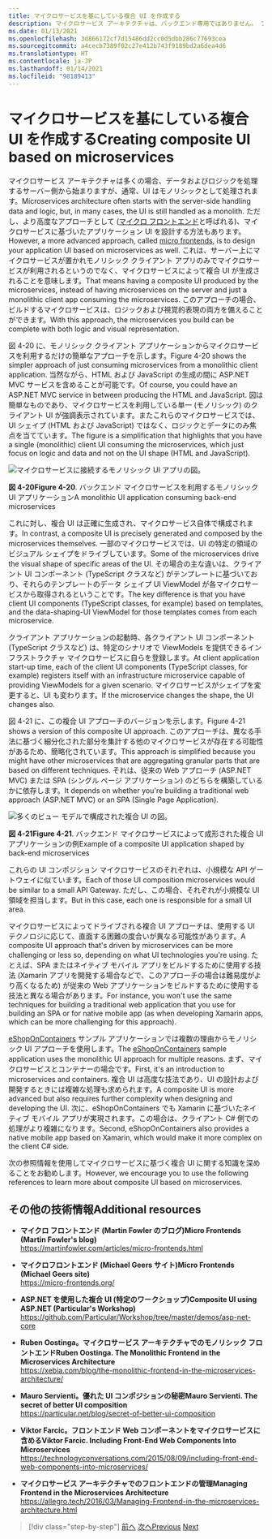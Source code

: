 ```yaml
---
title: マイクロサービスを基にしている複合 UI を作成する
description: マイクロサービス アーキテクチャは、バックエンド専用ではありません。 フロントエンドで使用してピーク ビューを取得します。
ms.date: 01/13/2021
ms.openlocfilehash: 3d866172cf7d15486dd2cc0d5dbb286c77693cea
ms.sourcegitcommit: a4cecb7389f02c27e412b743f9189bd2a6dea4d6
ms.translationtype: HT
ms.contentlocale: ja-JP
ms.lasthandoff: 01/14/2021
ms.locfileid: "98189413"
---
```

# <a name="creating-composite-ui-based-on-microservices"></a><span data-ttu-id="e1ad5-104">マイクロサービスを基にしている複合 UI を作成する</span><span class="sxs-lookup"><span data-stu-id="e1ad5-104">Creating composite UI based on microservices</span></span>

<span data-ttu-id="e1ad5-105">マイクロサービス アーキテクチャは多くの場合、データおよびロジックを処理するサーバー側から始まりますが、通常、UI はモノリシックとして処理されます。</span><span class="sxs-lookup"><span data-stu-id="e1ad5-105">Microservices architecture often starts with the server-side handling data and logic, but, in many cases, the UI is still handled as a monolith.</span></span> <span data-ttu-id="e1ad5-106">ただし、より高度なアプローチとして ([マイクロ フロントエンド](https://martinfowler.com/articles/micro-frontends.html)と呼ばれる)、マイクロサービスに基づいたアプリケーション UI を設計する方法もあります。</span><span class="sxs-lookup"><span data-stu-id="e1ad5-106">However, a more advanced approach, called [micro frontends](https://martinfowler.com/articles/micro-frontends.html), is to design your application UI based on microservices as well.</span></span> <span data-ttu-id="e1ad5-107">これは、サーバー上にマイクロサービスが置かれモノリシック クライアント アプリのみでマイクロサービスが利用されるというのでなく、マイクロサービスによって複合 UI が生成されることを意味します。</span><span class="sxs-lookup"><span data-stu-id="e1ad5-107">That means having a composite UI produced by the microservices, instead of having microservices on the server and just a monolithic client app consuming the microservices.</span></span> <span data-ttu-id="e1ad5-108">このアプローチの場合、ビルドするマイクロサービスは、ロジックおよび視覚的表現の両方を備えることができます。</span><span class="sxs-lookup"><span data-stu-id="e1ad5-108">With this approach, the microservices you build can be complete with both logic and visual representation.</span></span>

<span data-ttu-id="e1ad5-109">図 4-20 に、モノリシック クライアント アプリケーションからマイクロサービスを利用するだけの簡単なアプローチを示します。</span><span class="sxs-lookup"><span data-stu-id="e1ad5-109">Figure 4-20 shows the simpler approach of just consuming microservices from a monolithic client application.</span></span> <span data-ttu-id="e1ad5-110">当然ながら、HTML および JavaScript の生成の間に ASP.NET MVC サービスを含めることが可能です。</span><span class="sxs-lookup"><span data-stu-id="e1ad5-110">Of course, you could have an ASP.NET MVC service in between producing the HTML and JavaScript.</span></span> <span data-ttu-id="e1ad5-111">図は簡単なものであり、マイクロサービスを利用している単一 (モノリシック) のクライアント UI が強調表示されています。またこれらのマイクロサービスでは、UI シェイプ (HTML および JavaScript) ではなく、ロジックとデータにのみ焦点を当てています。</span><span class="sxs-lookup"><span data-stu-id="e1ad5-111">The figure is a simplification that highlights that you have a single (monolithic) client UI consuming the microservices, which just focus on logic and data and not on the UI shape (HTML and JavaScript).</span></span>

![マイクロサービスに接続するモノリシック UI アプリの図。](./media/microservice-based-composite-ui-shape-layout/monolith-ui-consume-microservices.png)

<span data-ttu-id="e1ad5-113">**図 4-20**</span><span class="sxs-lookup"><span data-stu-id="e1ad5-113">**Figure 4-20**.</span></span> <span data-ttu-id="e1ad5-114">バックエンド マイクロサービスを利用するモノリシック UI アプリケーション</span><span class="sxs-lookup"><span data-stu-id="e1ad5-114">A monolithic UI application consuming back-end microservices</span></span>

<span data-ttu-id="e1ad5-115">これに対し、複合 UI は正確に生成され、マイクロサービス自体で構成されます。</span><span class="sxs-lookup"><span data-stu-id="e1ad5-115">In contrast, a composite UI is precisely generated and composed by the microservices themselves.</span></span> <span data-ttu-id="e1ad5-116">一部のマイクロサービスでは、UI の特定の領域のビジュアル シェイプをドライブしています。</span><span class="sxs-lookup"><span data-stu-id="e1ad5-116">Some of the microservices drive the visual shape of specific areas of the UI.</span></span> <span data-ttu-id="e1ad5-117">その場合の主な違いは、クライアント UI コンポーネント (TypeScript クラスなど) がテンプレートに基づいており、それらのテンプレートのデータ シェイプ UI ViewModel が各マイクロサービスから取得されるということです。</span><span class="sxs-lookup"><span data-stu-id="e1ad5-117">The key difference is that you have client UI components (TypeScript classes, for example) based on templates, and the data-shaping-UI ViewModel for those templates comes from each microservice.</span></span>

<span data-ttu-id="e1ad5-118">クライアント アプリケーションの起動時、各クライアント UI コンポーネント (TypeScript クラスなど) は、特定のシナリオで ViewModels を提供できるインフラストラクチャ マイクロサービスに自らを登録します。</span><span class="sxs-lookup"><span data-stu-id="e1ad5-118">At client application start-up time, each of the client UI components (TypeScript classes, for example) registers itself with an infrastructure microservice capable of providing ViewModels for a given scenario.</span></span> <span data-ttu-id="e1ad5-119">マイクロサービスがシェイプを変更すると、UI も変わります。</span><span class="sxs-lookup"><span data-stu-id="e1ad5-119">If the microservice changes the shape, the UI changes also.</span></span>

<span data-ttu-id="e1ad5-120">図 4-21 に、この複合 UI アプローチのバージョンを示します。</span><span class="sxs-lookup"><span data-stu-id="e1ad5-120">Figure 4-21 shows a version of this composite UI approach.</span></span> <span data-ttu-id="e1ad5-121">このアプローチは、異なる手法に基づく細分化された部分を集計する他のマイクロサービスが存在する可能性があるため、簡略化されています。</span><span class="sxs-lookup"><span data-stu-id="e1ad5-121">This approach is simplified because you might have other microservices that are aggregating granular parts that are based on different techniques.</span></span> <span data-ttu-id="e1ad5-122">それは、従来の Web アプローチ (ASP.NET MVC) または SPA (シングル ページ アプリケーション) のどちらを構築しているかに依存します。</span><span class="sxs-lookup"><span data-stu-id="e1ad5-122">It depends on whether you're building a traditional web approach (ASP.NET MVC) or an SPA (Single Page Application).</span></span>

![多くのビュー モデルで構成された複合 UI の図。](./media/microservice-based-composite-ui-shape-layout/microservice-generate-composite-ui.png)

<span data-ttu-id="e1ad5-124">**図 4-21**</span><span class="sxs-lookup"><span data-stu-id="e1ad5-124">**Figure 4-21**.</span></span> <span data-ttu-id="e1ad5-125">バックエンド マイクロサービスによって成形された複合 UI アプリケーションの例</span><span class="sxs-lookup"><span data-stu-id="e1ad5-125">Example of a composite UI application shaped by back-end microservices</span></span>

<span data-ttu-id="e1ad5-126">これらの UI コンポジション マイクロサービスのそれぞれは、小規模な API ゲートウェイに似ています。</span><span class="sxs-lookup"><span data-stu-id="e1ad5-126">Each of those UI composition microservices would be similar to a small API Gateway.</span></span> <span data-ttu-id="e1ad5-127">ただし、この場合、それぞれが小規模な UI 領域を担当します。</span><span class="sxs-lookup"><span data-stu-id="e1ad5-127">But in this case, each one is responsible for a small UI area.</span></span>

<span data-ttu-id="e1ad5-128">マイクロサービスによってドライブされる複合 UI アプローチは、使用する UI テクノロジに応じて、直面する困難の度合いが異なる可能性があります。</span><span class="sxs-lookup"><span data-stu-id="e1ad5-128">A composite UI approach that's driven by microservices can be more challenging or less so, depending on what UI technologies you're using.</span></span> <span data-ttu-id="e1ad5-129">たとえば、SPA またはネイティブ モバイル アプリをビルドするために使用する技法 (Xamarin アプリを開発する場合などで、このアプローチの場合は難易度がより高くなるため) が従来の Web アプリケーションをビルドするために使用する技法と異なる場合があります。</span><span class="sxs-lookup"><span data-stu-id="e1ad5-129">For instance, you won't use the same techniques for building a traditional web application that you use for building an SPA or for native mobile app (as when developing Xamarin apps, which can be more challenging for this approach).</span></span>

<span data-ttu-id="e1ad5-130">[eShopOnContainers](https://aka.ms/MicroservicesArchitecture) サンプル アプリケーションでは複数の理由からモノリシック UI アプローチを使用します。</span><span class="sxs-lookup"><span data-stu-id="e1ad5-130">The [eShopOnContainers](https://aka.ms/MicroservicesArchitecture) sample application uses the monolithic UI approach for multiple reasons.</span></span> <span data-ttu-id="e1ad5-131">まず、マイクロサービスとコンテナーの場合です。</span><span class="sxs-lookup"><span data-stu-id="e1ad5-131">First, it's an introduction to microservices and containers.</span></span> <span data-ttu-id="e1ad5-132">複合 UI は高度な技法であり、UI の設計および開発するときには複雑な処理も求められます。</span><span class="sxs-lookup"><span data-stu-id="e1ad5-132">A composite UI is more advanced but also requires further complexity when designing and developing the UI.</span></span> <span data-ttu-id="e1ad5-133">次に、eShopOnContainers でも Xamarin に基づいたネイティブ モバイル アプリが実現されます。この場合は、クライアント C\# 側での処理がより複雑になります。</span><span class="sxs-lookup"><span data-stu-id="e1ad5-133">Second, eShopOnContainers also provides a native mobile app based on Xamarin, which would make it more complex on the client C\# side.</span></span>

<span data-ttu-id="e1ad5-134">次の参照情報を使用してマイクロサービスに基づく複合 UI に関する知識を深めることをお勧めします。</span><span class="sxs-lookup"><span data-stu-id="e1ad5-134">However, we encourage you to use the following references to learn more about composite UI based on microservices.</span></span>

## <a name="additional-resources"></a><span data-ttu-id="e1ad5-135">その他の技術情報</span><span class="sxs-lookup"><span data-stu-id="e1ad5-135">Additional resources</span></span>

- <span data-ttu-id="e1ad5-136">**マイクロ フロントエンド (Martin Fowler のブログ)**</span><span class="sxs-lookup"><span data-stu-id="e1ad5-136">**Micro Frontends (Martin Fowler's blog)**</span></span>  
  <https://martinfowler.com/articles/micro-frontends.html>
  
- <span data-ttu-id="e1ad5-137">**マイクロフロントエンド (Michael Geers サイト)**</span><span class="sxs-lookup"><span data-stu-id="e1ad5-137">**Micro Frontends (Michael Geers site)**</span></span>  
  <https://micro-frontends.org/>
  
- <span data-ttu-id="e1ad5-138">**ASP.NET を使用した複合 UI (特定のワークショップ)**</span><span class="sxs-lookup"><span data-stu-id="e1ad5-138">**Composite UI using ASP.NET (Particular's Workshop)**</span></span>  
  <https://github.com/Particular/Workshop/tree/master/demos/asp-net-core>

- <span data-ttu-id="e1ad5-139">**Ruben Oostinga。マイクロサービス アーキテクチャでのモノリシック フロントエンド**</span><span class="sxs-lookup"><span data-stu-id="e1ad5-139">**Ruben Oostinga. The Monolithic Frontend in the Microservices Architecture**</span></span>  
  <https://xebia.com/blog/the-monolithic-frontend-in-the-microservices-architecture/>

- <span data-ttu-id="e1ad5-140">**Mauro Servienti。優れた UI コンポジションの秘密**</span><span class="sxs-lookup"><span data-stu-id="e1ad5-140">**Mauro Servienti. The secret of better UI composition**</span></span>  
  <https://particular.net/blog/secret-of-better-ui-composition>

- <span data-ttu-id="e1ad5-141">**Viktor Farcic。フロントエンド Web コンポーネントをマイクロサービスに含める**</span><span class="sxs-lookup"><span data-stu-id="e1ad5-141">**Viktor Farcic. Including Front-End Web Components Into Microservices**</span></span>  
  <https://technologyconversations.com/2015/08/09/including-front-end-web-components-into-microservices/>

- <span data-ttu-id="e1ad5-142">**マイクロサービス アーキテクチャでのフロントエンドの管理**</span><span class="sxs-lookup"><span data-stu-id="e1ad5-142">**Managing Frontend in the Microservices Architecture**</span></span>  
  <https://allegro.tech/2016/03/Managing-Frontend-in-the-microservices-architecture.html>

>[!div class="step-by-step"]
><span data-ttu-id="e1ad5-143">[前へ](microservices-addressability-service-registry.md)
>[次へ](resilient-high-availability-microservices.md)</span><span class="sxs-lookup"><span data-stu-id="e1ad5-143">[Previous](microservices-addressability-service-registry.md)
[Next](resilient-high-availability-microservices.md)</span></span>
